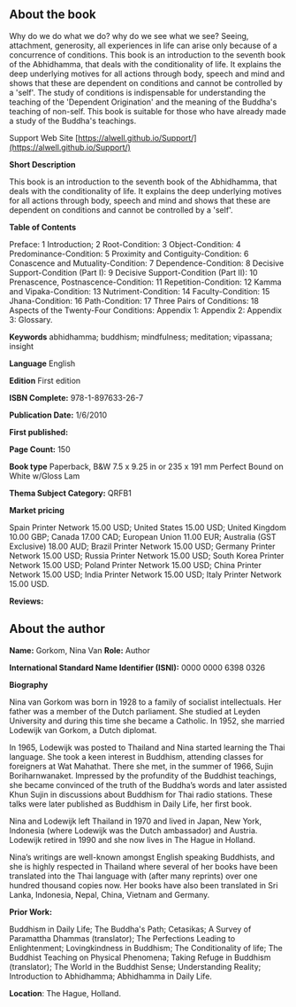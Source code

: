 ## About the book

Why do we do what we do? why do we see what we see? Seeing, attachment, generosity, all experiences in life can arise only because of a concurrence of conditions. This book is an introduction to the seventh book of the Abhidhamma, that deals with the conditionality of life. It explains the deep underlying motives for all actions through body, speech and mind and shows that these are dependent on conditions and cannot be controlled by a 'self'. The study of conditions is indispensable for understanding the teaching of the 'Dependent Origination' and the meaning of the Buddha's teaching of non-self. This book is suitable for those who have already made a study of the Buddha's teachings.

Support Web Site [https://alwell.github.io/Support/](https://alwell.github.io/Support/)

**Short Description** 

This book is an introduction to the seventh book of the Abhidhamma, that deals with the conditionality of life. It explains the deep underlying motives for all actions through body, speech and mind and shows that these are dependent on conditions and cannot be controlled by a 'self'.  


**Table of Contents** 

Preface: 1 Introduction; 2 Root-Condition: 3 Object-Condition: 4 Predominance-Condition: 5 Proximity and Contiguity-Condition: 6 Conascence and Mutuality-Condition: 7 Dependence-Condition: 8 Decisive Support-Condition (Part I): 9 Decisive Support-Condition (Part II): 10 Prenascence, Postnascence-Condition: 11 Repetition-Condition: 12 Kamma and Vipaka-Condition: 13 Nutriment-Condition: 14 Faculty-Condition: 15 Jhana-Condition: 16 Path-Condition: 17 Three Pairs of Conditions: 18 Aspects of the Twenty-Four Conditions: Appendix 1: Appendix 2: Appendix 3: Glossary.

**Keywords** abhidhamma; buddhism; mindfulness; meditation; vipassana; insight

**Language** English

**Edition** First edition

**ISBN Complete:** 978-1-897633-26-7

**Publication Date:**  1/6/2010

**First published:** 

**Page Count:** 150

**Book type** Paperback, B&W 7.5 x 9.25 in or 235 x 191 mm Perfect Bound on White w/Gloss Lam

**Thema Subject Category:** QRFB1

**Market pricing**

Spain Printer Network 	15.00 USD;
United States 	15.00 USD;
United Kingdom 	10.00 GBP;
Canada 	17.00 CAD;
European Union 	11.00 EUR;
Australia (GST Exclusive) 18.00 AUD;
Brazil Printer Network 	15.00 USD;
Germany Printer Network 15.00 USD;
Russia Printer Network 	15.00 USD;
South Korea Printer Network 	15.00 USD;
Poland Printer Network 	15.00 USD; 
China Printer Network 	15.00 USD; 
India Printer Network 	15.00 USD; 
Italy Printer Network 	15.00 USD. 

**Reviews:**



## About the author

**Name:** Gorkom, Nina Van 	**Role:** Author	

**International Standard Name Identifier (ISNI):** 0000 0000 6398 0326

**Biography**

Nina van Gorkom was born in 1928 to a family of socialist intellectuals. Her father was a member of the Dutch parliament. She studied at Leyden University and during this time she became a Catholic. In 1952, she married Lodewijk van Gorkom, a Dutch diplomat.

In 1965, Lodewijk was posted to Thailand and Nina started learning the Thai language. She took a keen interest in Buddhism, attending classes for foreigners at Wat Mahathat. There she met, in the summer of 1966, Sujin Boriharnwanaket. Impressed by the profundity of the Buddhist teachings, she became convinced of the truth of the Buddha’s words and later assisted Khun Sujin in discussions about Buddhism for Thai radio stations. These talks were later published as Buddhism in Daily Life, her first book.

Nina and Lodewijk left Thailand in 1970 and lived in Japan, New York, Indonesia (where Lodewijk was the Dutch ambassador) and Austria. Lodewijk retired in 1990 and she now lives in The Hague in Holland.

Nina’s writings are well-known amongst English speaking Buddhists, and she is highly respected in Thailand where several of her books have been translated into the Thai language with (after many reprints) over one hundred thousand copies now. Her books have also been translated in Sri Lanka, Indonesia, Nepal, China, Vietnam and Germany. 
 
**Prior Work:**

Buddhism in Daily Life; The Buddha's Path; Cetasikas; A Survey of Paramattha Dhammas (translator); The Perfections Leading to Enlightenment; Lovingkindness in Buddhism; The Conditionality of life; The Buddhist Teaching on Physical Phenomena; Taking Refuge in Buddhism (translator); The World in the Buddhist Sense; Understanding Reality; Introduction to Abhidhamma; Abhidhamma in Daily Life.
 
**Location**: The Hague, Holland.
